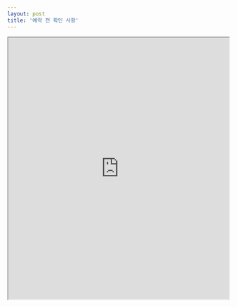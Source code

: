 ```yaml
---
layout: post
title: '예약 전 확인 사항'
---
```


<div style="box-sizing: border-box; max-width: 100%;"><div style="box-sizing: content-box; -moz-box-sizing: content-box; position: relative; height: 3em; padding-bottom: 110%; max-width: 100%;">
    <iframe src="https://www.instagram.com/p/C4PepqXvYkq/embed" style="position: absolute; width: 100%; height: 100%; left: 0; top: 0;"></iframe>
</div></div>
